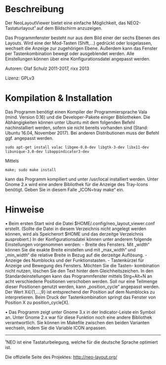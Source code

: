 Beschreibung
========================================================================

Der NeoLayoutViewer bietet eine einfache Möglichkeit, das NEO2-
Tastaturlayout¹ auf dem Bildschirm anzuzeigen. 

Das Programmfenster besteht nur aus dem Bild einer der sechs Ebenen des Layouts.
Wird eine der Mod-Tasten (Shift,…) gedrückt oder losgelassen, wechselt die Anzeige zur zugehörigen
Ebene. Außerdem kann das Fenster per Tastenkombination bewegt oder ausgeblendet werden. 
Alle Einstellungen können über eine Konfigurationsdatei angepasst werden.

Autoren: Olaf Schulz 2011-2017, rixx 2013

Lizenz: GPLv3



Kompilation & Installation
========================================================================

Das Programm benötigt einen Kompiler der Programmiersprache Vala (mind. Version 0.16)
und die Developer-Pakete einiger Bibliotheken. Die Abhängigkeiten können unter Ubuntu
mit dem folgenden Befehl nachinstalliert werden, sofern sie nicht bereits vorhanden sind (Stand: Ubuntu 16.04, November 2017). Bei anderen Distributionen muss der Befehl ggf. angepasst werden.

    sudo apt-get install valac libgee-0.8-dev libgtk-3-dev libx11-dev libunique-3.0-dev libappindicator3-dev

Mittels

    make; sudo make install

kann das Programm kompiliert und unter /usr/local installiert werden.
Unter Gnome 2.x wird eine andere Bibliothek für die Anzeige des Tray-Icons benötigt.
Geben Sie in diesem Falle „ICON=tray make“ ein.


Hinweise
========================================================================
• Beim ersten Start wird die Datei $HOME/.config/neo_layout_viewer.conf
	erstellt. (Sollte die Datei in diesem Verzeichnis nicht angelegt werden können,
	wird als Speicherort $HOME und das derzeitge Verzeichnis ausprobiert.)
	In der Konfigurationsdatei können unter anderem folgende Einstellungen vorgenommen
	werden:
	- Breite des Fensters. Mit „width“ können Sie die exakte Breite einstellen und mit
		„max_width“ und „min_width“ die relative Breite in Bezug auf die derzeitge Auflösung.
	- Anzeige des Numblocks und der Funktionstasten.
	- Tastenkürzel für Anzeige und Bewegung des Fensters. Möchten Sie die Tasten-
		kombination nicht nutzen, löschen Sie den Text hinter dem Gleichheitszeichen.
		In den Standardeinstellungen kann das Programmfenster mittels Strg+Alt+N an
		acht verschiedene Positionen verschoben werden. Soll nur eine Teilmenge dieser
		Positionen genutzt werden, kann „position_cycle“ angepasst werden.
		Der Wert X∈{1,…,9} ist entsprechend der Position auf dem Numblocks zu interpretieren.
		Beim Druck der Tastenkombination springt das Fenster von Position X zu position_cycle[X].

• Das Programm zeigt unter Gnome 3.x in der Indicator-Leiste ein Symbol an. Unter Gnome 2.x
	war für diese Funktion noch eine andere Bibliothek verantwortlich. Sie können im
	Makefile zwischen den beiden Varianten wechseln, indem Sie die Variable ICON anpassen.



______________________________________________________________________
¹NEO ist eine Tastaturbelegung, welche für die deutsche Sprache optimiert ist.

 Die offizielle Seite des Projektes: http://neo-layout.org/
